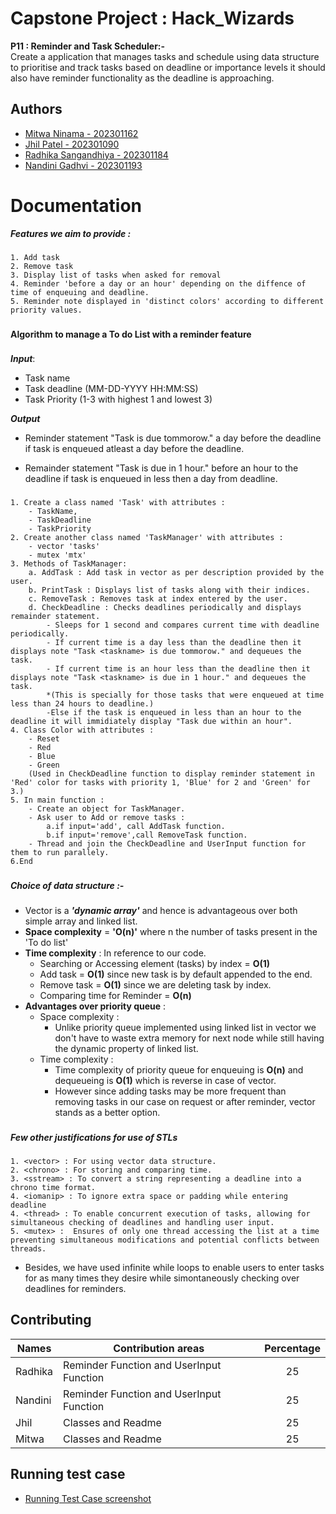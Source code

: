 
# Capstone Project : Hack_Wizards

**P11 : Reminder and Task Scheduler:-**  
Create a application that manages tasks and schedule using data structure to prioritise and track tasks based on deadline or importance levels it should also have reminder functionality as the deadline is approaching.


## Authors


- [Mitwa Ninama - 202301162](https://github.com/mitwaaaaaa)
- [Jhil Patel - 202301090](https://github.com/jhilpatel06)
- [Radhika Sangandhiya - 202301184](https://github.com/Radhikapatel-code)
- [Nandini Gadhvi - 202301193](https://github.com/NandiniGadhvi)





# Documentation
***Features we aim to provide :***
###

    1. Add task
    2. Remove task
    3. Display list of tasks when asked for removal
    4. Reminder 'before a day or an hour' depending on the diffence of time of enqueuing and deadline.
    5. Reminder note displayed in 'distinct colors' according to different priority values.

###
**Algorithm to manage a To do List with a reminder feature**
###

***Input***:

- Task name  
- Task deadline  (MM-DD-YYYY HH:MM:SS)  
- Task Priority  (1-3 with highest 1 and lowest 3)

***Output***

- Reminder statement "Task <taskname> is due tommorow." a day   before the deadline if task is enqueued atleast a day before the deadline.  

- Remainder statement "Task <taskname> is due in 1 hour." before an hour to the deadline if task is enqueued in less then a day from deadline.

###
```
1. Create a class named 'Task' with attributes :
    - TaskName, 
    - TaskDeadline
    - TaskPriority
2. Create another class named 'TaskManager' with attributes :
    - vector 'tasks' 
    - mutex 'mtx'
3. Methods of TaskManager:
    a. AddTask : Add task in vector as per description provided by the user.
    b. PrintTask : Displays list of tasks along with their indices.
    c. RemoveTask : Removes task at index entered by the user.
    d. CheckDeadline : Checks deadlines periodically and displays remainder statement.
        - Sleeps for 1 second and compares current time with deadline periodically.
        - If current time is a day less than the deadline then it displays note "Task <taskname> is due tommorow." and dequeues the task.
        - If current time is an hour less than the deadline then it displays note "Task <taskname> is due in 1 hour." and dequeues the task.
        *(This is specially for those tasks that were enqueued at time less than 24 hours to deadline.)
        -Else if the task is enqueued in less than an hour to the deadline it will immidiately display "Task due within an hour".
4. Class Color with attributes :
    - Reset
    - Red
    - Blue
    - Green
    (Used in CheckDeadline function to display reminder statement in 'Red' color for tasks with priority 1, 'Blue' for 2 and 'Green' for 3.)
5. In main function :
    - Create an object for TaskManager.
    - Ask user to Add or remove tasks : 
        a.if input='add', call AddTask function.
        b.if input='remove',call RemoveTask function.
    - Thread and join the CheckDeadline and UserInput function for them to run parallely.
6.End
```

###

***Choice of data structure :- <VECTOR>***

###

- Vector is a ***'dynamic array'*** and hence is advantageous over both simple array and linked list.
- **Space complexity** = **'O(n)'** where n the number of tasks present in the 'To do list'
- **Time complexity** :  In reference to our code.
    - Searching or Accessing element (tasks) by index = **O(1)**
    - Add task = **O(1)** since new task is by default appended to the end.
    - Remove task = **O(1)** since we are deleting task by index.
    - Comparing time for Reminder = **O(n)**
- **Advantages over priority queue** :
    - Space complexity : 
        - Unlike priority queue implemented using linked list in vector we don't have to waste extra memory for next node while still having the dynamic property of linked list.
    - Time complexity :
        - Time complexity of priority queue for enqueuing is **O(n)** and dequeueing is **O(1)** which is reverse in case of vector.
        - However since adding tasks may be more frequent than removing tasks in our case on request or after reminder, vector stands as a better option.

###
***Few other justifications for use of STLs***
###

    1. <vector> : For using vector data structure.
    2. <chrono> : For storing and comparing time.
    3. <sstream> : To convert a string representing a deadline into a chrono time format.
    4. <iomanip> : To ignore extra space or padding while entering deadline
    4. <thread> : To enable concurrent execution of tasks, allowing for simultaneous checking of deadlines and handling user input.
    5. <mutex> :  Ensures of only one thread accessing the list at a time preventing simultaneous modifications and potential conflicts between threads.
- Besides, we have used infinite while loops to enable users to enter tasks for as many times they desire while simontaneously checking over deadlines for reminders.

###



## Contributing

| Names   | Contribution areas                       |Percentage|
|---------|------------------------------------------|:--------:|
| Radhika | Reminder Function and UserInput Function |25        |
| Nandini | Reminder Function and UserInput Function |25        |
| Jhil    | Classes and Readme                       |25        |
| Mitwa   | Classes and Readme                       |25        |


## Running test case

- [Running Test Case screenshot](https://docs.google.com/document/d/1wK7gexoB1Cjia5XnYXwZDY4xTUlnWphOzp8InErIwjI/edit?usp=sharing)




